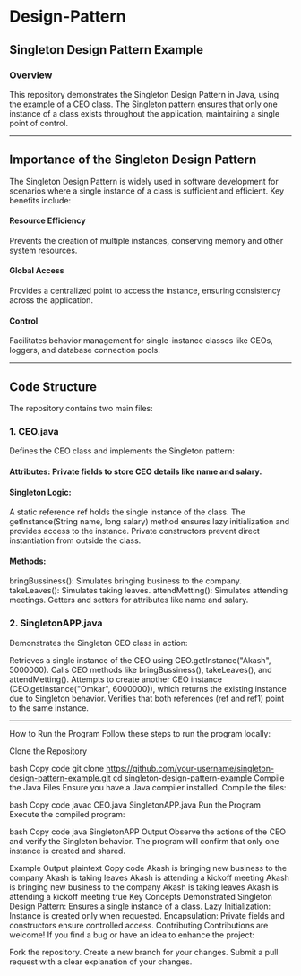 # Design-Pattern
## Singleton Design Pattern Example
### Overview

This repository demonstrates the Singleton Design Pattern in Java, using the example of a CEO class. The Singleton pattern ensures that only one instance of a class exists throughout the application, maintaining a single point of control.

-----------------------------------------------------------------------------------------------
## Importance of the Singleton Design Pattern

The Singleton Design Pattern is widely used in software development for scenarios where a single instance of a class is sufficient and efficient. Key benefits include:

#### Resource Efficiency
Prevents the creation of multiple instances, conserving memory and other system resources.
#### Global Access
Provides a centralized point to access the instance, ensuring consistency across the application.
#### Control
Facilitates behavior management for single-instance classes like CEOs, loggers, and database connection pools.

---------------------------------------------------------------------------------------------

## Code Structure
The repository contains two main files:

### 1. CEO.java
Defines the CEO class and implements the Singleton pattern:

#### Attributes: Private fields to store CEO details like name and salary.
#### Singleton Logic:
A static reference ref holds the single instance of the class.
The getInstance(String name, long salary) method ensures lazy initialization and provides access to the instance.
Private constructors prevent direct instantiation from outside the class.
#### Methods:
bringBussiness(): Simulates bringing business to the company.
takeLeaves(): Simulates taking leaves.
attendMetting(): Simulates attending meetings.
Getters and setters for attributes like name and salary.
### 2. SingletonAPP.java
Demonstrates the Singleton CEO class in action:

Retrieves a single instance of the CEO using CEO.getInstance("Akash", 5000000).
Calls CEO methods like bringBussiness(), takeLeaves(), and attendMetting().
Attempts to create another CEO instance (CEO.getInstance("Omkar", 6000000)), which returns the existing instance due to Singleton behavior.
Verifies that both references (ref and ref1) point to the same instance.

-----------------------------------------------------------------------------------------------

How to Run the Program
Follow these steps to run the program locally:

Clone the Repository

bash
Copy code
git clone https://github.com/your-username/singleton-design-pattern-example.git
cd singleton-design-pattern-example
Compile the Java Files
Ensure you have a Java compiler installed. Compile the files:

bash
Copy code
javac CEO.java SingletonAPP.java
Run the Program
Execute the compiled program:

bash
Copy code
java SingletonAPP
Output
Observe the actions of the CEO and verify the Singleton behavior. The program will confirm that only one instance is created and shared.

Example Output
plaintext
Copy code
Akash is bringing new business to the company
Akash is taking leaves
Akash is attending a kickoff meeting
Akash is bringing new business to the company
Akash is taking leaves
Akash is attending a kickoff meeting
true
Key Concepts Demonstrated
Singleton Design Pattern: Ensures a single instance of a class.
Lazy Initialization: Instance is created only when requested.
Encapsulation: Private fields and constructors ensure controlled access.
Contributing
Contributions are welcome! If you find a bug or have an idea to enhance the project:

Fork the repository.
Create a new branch for your changes.
Submit a pull request with a clear explanation of your changes.
